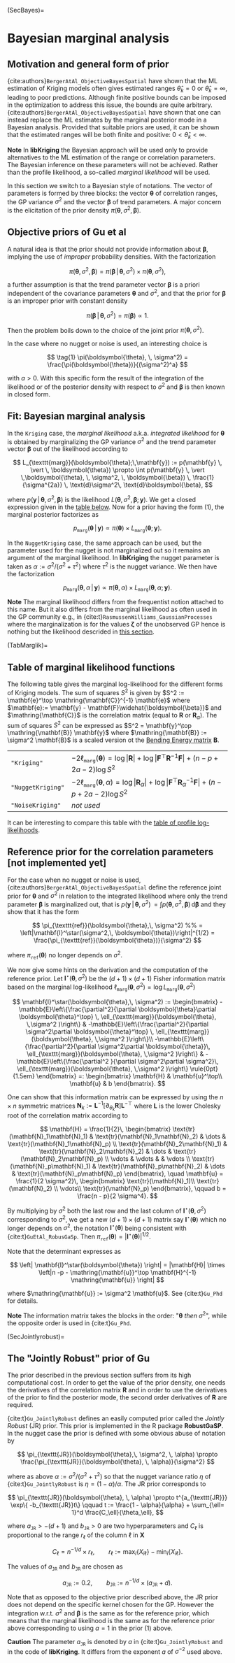 
(SecBayes)=
# Bayesian marginal analysis

## Motivation and general form of prior
{cite:authors}`BergerAtAl_ObjectiveBayesSpatial` have shown that the
ML estimation of Kriging models often gives estimated ranges
$\widehat{\theta}_k = 0$ or $\widehat{\theta}_k = \infty$, leading to
poor predictions. Although finite positive bounds can be imposed in
the optimization to address this issue, the bounds are quite
arbitrary. {cite:authors}`BergerAtAl_ObjectiveBayesSpatial` have shown
that one can instead replace the ML estimates by the marginal
posterior mode in a Bayesian analysis. Provided that suitable priors
are used, it can be shown that the estimated ranges will be both
finite and positive: $0 < \widehat{\theta}_k < \infty$.

**Note**  In **libKriging** the Bayesian approach will be used only to provide
  alternatives to the ML estimation of the range or correlation
  parameters.  The Bayesian inference on these parameters will not be
  achieved. Rather than the profile likelihood, a so-called
  *marginal likelihood* will be used.

In this section we switch to a Bayesian style of notations. The vector
of parameters is formed by three blocks: the vector $\boldsymbol{\theta}$ of
correlation ranges, the GP variance $\sigma^2$ and the vector
$\boldsymbol{\beta}$ of trend parameters. A major concern is the elicitation
of the prior density $\pi(\boldsymbol{\theta}, \, \sigma^2, \,\boldsymbol{\beta})$.

## Objective priors of Gu et al

A natural idea is that the prior should not provide information about
$\boldsymbol{\beta}$, implying the use of *improper* probability
densities. With the factorization

$$
  \pi(\boldsymbol{\theta}, \, \sigma^2, \,\boldsymbol{\beta}) =
  \pi(\boldsymbol{\beta} \, \vert \, \boldsymbol{\theta}, \,\sigma^2) \times
  \pi(\boldsymbol{\theta}, \, \sigma^2),
$$

a further assumption is that the trend parameter vector $\boldsymbol{\beta}$
is a priori independent of the covariance parameters $\boldsymbol{\theta}$ and
$\sigma^2$, and that the prior for $\boldsymbol{\beta}$ is an improper prior
with constant density

$$
   \pi(\boldsymbol{\beta} \, \vert \, \boldsymbol{\theta}, \sigma^2)
        = \pi(\boldsymbol{\beta}) \propto 1.
$$

Then the problem boils down to the choice of the joint prior
$\pi(\boldsymbol{\theta}, \, \sigma^2)$. 

In the case where no nugget or noise is used, an interesting choice is

$$ 
  \tag{1}
  \pi(\boldsymbol{\theta}, \, \sigma^2) =
    \frac{\pi(\boldsymbol{\theta})}{(\sigma^2)^a}
$$

with $a >0$. With this specific form the result of the integration of
the likelihood or of the posterior density with respect to $\sigma^2$
and $\boldsymbol{\beta}$ is then known in closed form.  

## Fit: Bayesian marginal analysis

In the `Kriging` case, the *marginal likelihood*
a.k.a. *integrated likelihood* for $\boldsymbol{\theta}$ is obtained by
marginalizing the GP variance $\sigma^2$ and the trend parameter
vector $\boldsymbol{\beta}$ out of the likelihood according to

$$
  L_{\texttt{marg}}(\boldsymbol{\theta};\,\mathbf{y}) := 
  p(\mathbf{y} \, \vert \, \boldsymbol{\theta}) \propto \int
  p(\mathbf{y} \, \vert \,\boldsymbol{\theta}, \, \sigma^2, \, \boldsymbol{\beta}) \,
  \frac{1}{\sigma^{2a}} \,
  \text{d}\sigma^2\,
  \text{d}\boldsymbol{\beta},
$$

where $p(\mathbf{y} \, \vert \,\boldsymbol{\theta}, \, \sigma^2, \,
\boldsymbol{\beta})$ is the likelihood $L(\boldsymbol{\theta}, \,
\sigma^2, \, \boldsymbol{\beta};\, \mathbf{y})$. We get a closed
expression given in the [table below](TabMarglik).  Now for a prior
having the form (1), the marginal posterior factorizes as

$$
    p_{\texttt{marg}}(\boldsymbol{\theta}\,\vert \,\mathbf{y}) 
	\propto \pi(\boldsymbol{\theta}) \times  L_{\texttt{marg}}(\boldsymbol{\theta};\,\mathbf{y}).
$$

In the `NuggetKriging` case, the same approach can be used, but the
parameter used for the nugget is not marginalized out so it remains an
argument of the marginal likelihood. In **libKriging** the nugget
parameter is taken as $\alpha := \sigma^2 / (\sigma^2 + \tau^2)$ where
$\tau^2$ is the nugget variance. We then have the factorization

$$
    p_{\texttt{marg}}(\boldsymbol{\theta}, \, \alpha \,\vert \,\mathbf{y}) 
	\propto \pi(\boldsymbol{\theta},\,\alpha) \times  L_{\texttt{marg}}(\boldsymbol{\theta},\,\alpha;\,\mathbf{y}).
$$


**Note** The marginal likelihood differs from the frequentist notion
  attached to this name. But it also differs from the marginal
  likelihood as often used in the GP community e.g., in
  {cite:t}`RasmussenWilliams_GaussianProcesses` where the
  marginalization is for the values $\boldsymbol{\zeta}$ of the
  unobserved GP hence is nothing but the likelihood descrided in [this
  section](SecMLE).

(TabMarglik)=
## Table of marginal likelihood functions

The following table gives the marginal log-likelihood for the
different forms of Kriging models. The sum of squares $S^2$ is given
by $S^2 := \mathbf{e}^\top \mathring{\mathbf{C}}^{-1} \mathbf{e}$
where $\mathbf{e}:= \mathbf{y} -
\mathbf{F}\widehat{\boldsymbol{\beta}}$ and $\mathring{\mathbf{C}}$ is
the correlation matrix (equal to $\mathbf{R}$ or
$\mathbf{R}_\alpha$). The sum of squares $S^2$ can be expressed as
$S^2 = \mathbf{y}^\top \mathring{\mathbf{B}} \mathbf{y}$ where
$\mathring{\mathbf{B}} := \sigma^2 \mathbf{B}$ is a scaled version ot
the [Bending Energy matrix](SecBending) $\mathbf{B}$.


|   |   |
|:--|:--|
| `"Kriging"` | $-2 \ell_{\texttt{marg}}(\boldsymbol{\theta}) = \log \lvert\mathbf{R}\rvert + \log\lvert \mathbf{F}^\top \mathbf{R}^{-1}\mathbf{F}\rvert + (n - p + 2a - 2) \log S^2$  |
| `"NuggetKriging"` | $-2 \ell_{\texttt{marg}}(\boldsymbol{\theta}, \, \alpha) = \log \lvert\mathbf{R}_\alpha\rvert + \log\lvert \mathbf{F}^\top \mathbf{R}_\alpha^{-1}\mathbf{F}\rvert + (n - p + 2a -2) \log S^2$ |
| `"NoiseKriging"` | *not used*  |


It can be interesting to compare this table with the [table of profile
log-likelihoods](TabProflik). 



## Reference prior for the correlation parameters [not implemented yet]

For the case when no nugget or noise is used,
{cite:authors}`BergerAtAl_ObjectiveBayesSpatial` define the reference joint
prior for $\boldsymbol{\theta}$ and $\sigma^2$ in relation to the
integrated likelihood where only the trend parameter
$\boldsymbol{\beta}$ is marginalized out, that is $p(\mathbf{y} \,
\vert \,\boldsymbol{\theta}, \, \sigma^2) \, = \int
p(\boldsymbol{\theta}, \, \sigma^2, \, \boldsymbol{\beta}) \,
\text{d}\boldsymbol{\beta}$ and they show that it has the form

$$
  \pi_{\texttt{ref}}(\boldsymbol{\theta},\, \sigma^2) %% = \left|\mathbf{I}^\star(\sigma^2,\, \boldsymbol{\theta})\right|^{1/2}
  = \frac{\pi_{\texttt{ref}}(\boldsymbol{\theta})}{\sigma^2}
$$

where $\pi_{\texttt{ref}}(\boldsymbol{\theta})$ no longer depends on $\sigma^2$.

We now give some hints on the derivation and the computation of the
reference prior. Let
$\mathbf{I}^\star(\boldsymbol{\theta},\,\sigma^2)$ be the $(d+1)
\times (d+1)$ Fisher information matrix based on the marginal
log-likelihood $\ell_{\texttt{marg}}(\boldsymbol{\theta},\,\sigma^2) =
\log L_{\texttt{marg}}(\boldsymbol{\theta},\,\sigma^2)$

$$
  \mathbf{I}^\star(\boldsymbol{\theta},\, \sigma^2) := 
  \begin{bmatrix}
    -\mathbb{E}\left\{\frac{\partial^2}{\partial \boldsymbol{\theta}\partial \boldsymbol{\theta}^\top}
      \,
      \ell_{\texttt{marg}}(\boldsymbol{\theta}, \,\sigma^2 )\right\}
    & -\mathbb{E}\left\{\frac{\partial^2}{\partial \sigma^2\partial \boldsymbol{\theta}^\top}
      \,
      \ell_{\texttt{marg}}(\boldsymbol{\theta}, \,\sigma^2 )\right\}\\
    -\mathbb{E}\left\{\frac{\partial^2}{\partial \sigma^2\partial \boldsymbol{\theta}}\,
      \ell_{\texttt{marg}}(\boldsymbol{\theta}, \,\sigma^2 )\right\}
    & -\mathbb{E}\left\{\frac{\partial^2 }{\partial \sigma^2\partial \sigma^2}\,
      \ell_{\texttt{marg}}(\boldsymbol{\theta}, \,\sigma^2 )\right\}
    \rule{0pt}{1.5em}
  \end{bmatrix} =:
  \begin{bmatrix}
    \mathbf{H} & \mathbf{u}^\top\\
    \mathbf{u} & b
  \end{bmatrix}.
$$

One can show that this information matrix can be expressed by using
the $n \times n$ symmetric matrices $\mathbf{N}_k := \mathbf{L}^{-1}
\left[\partial_{\theta_k} \mathbf{R}\right] \mathbf{L}^{-\top}$ where
$\mathbf{L}$ is the lower Cholesky root of the correlation matrix
according to

$$
  \mathbf{H} = \frac{1}{2}\,
  \begin{bmatrix}
    \text{tr}(\mathbf{N}_1\mathbf{N}_1)   & \text{tr}(\mathbf{N}_1\mathbf{N}_2)
    & \dots & \text{tr}(\mathbf{N}_1\mathbf{N}_p) \\
    \text{tr}(\mathbf{N}_2\mathbf{N}_1)   & \text{tr}(\mathbf{N}_2\mathbf{N}_2)
    & \dots & \text{tr}(\mathbf{N}_2\mathbf{N}_p) \\
    \vdots  & \vdots  & &  \vdots \\
    \text{tr}(\mathbf{N}_p\mathbf{N}_1)   & \text{tr}(\mathbf{N}_p\mathbf{N}_2)
    & \dots & \text{tr}(\mathbf{N}_p\mathbf{N}_p) 
  \end{bmatrix}, \quad
  \mathbf{u} = \frac{1}{2 \sigma^2}\,
  \begin{bmatrix}
    \text{tr}(\mathbf{N}_1)\\
    \text{tr}(\mathbf{N}_2) \\
    \vdots\\
    \text{tr}(\mathbf{N}_p) 
  \end{bmatrix}, \qquad
  b = \frac{n - p}{2 \sigma^4}.
$$

By multiplying by $\sigma^2$ both the last row and the last column of
$\mathbf{I}^\star(\boldsymbol{\theta}, \, \sigma^2)$ corresponding to
$\sigma^2$, we get a new $(d+1) \times (d+1)$ matrix say
$\mathbf{I}^\star(\boldsymbol{\theta})$ which no longer depends on
$\sigma^2$, the notation $\mathbf{I}^\star(\boldsymbol{\theta})$ being
consistent with {cite:t}`GuEtAl_RobusGaSp`. Then
$\pi_{\texttt{ref}}(\boldsymbol{\theta}) = \left|
\mathbf{I}^\star(\boldsymbol{\theta}) \right|^{1/2}$.

Note that the determinant expresses as

$$
  \left| \mathbf{I}^\star(\boldsymbol{\theta}) \right| 
  = |\mathbf{H}| \times
  \left|n -p  - \mathring{\mathbf{u}}^\top \mathbf{H}^{-1} 
  \mathring{\mathbf{u}} \right| 
$$

where $\mathring{\mathbf{u}} := \sigma^2 \mathbf{u}$. See {cite:t}`Gu_Phd`
for details.

**Note**   The information matrix takes the blocks in the order:
  "$\boldsymbol{\theta}$ *then* $\sigma^2$", while the opposite order is used
  in {cite:t}`Gu_Phd`.

(SecJointlyrobust)=
## The "Jointly Robust"  prior of Gu

The prior described in the previous section suffers from its high
computational cost. In order to get the value of the prior density,
one needs the derivatives of the correlation matrix $\mathbf{R}$ and
in order to use the derivatives of the prior to find the posterior
mode, the second order derivatives of $\mathbf{R}$ are required.

{cite:t}`Gu_JointlyRobust` defines an easily computed prior called the
*Jointly Robust* (JR) prior. This prior is implemented in the R
package **RobustGaSP**. In the nugget case the prior is defined with some
obvious abuse of notation by

$$
  \pi_{\texttt{JR}}(\boldsymbol{\theta},\, \sigma^2, \, \alpha)  \propto
  \frac{\pi_{\texttt{JR}}(\boldsymbol{\theta}, \, \alpha)}{\sigma^2}
$$

where as above $\alpha := \sigma^2 / (\sigma^2 + \tau^2)$ so that the
nugget variance ratio $\eta$ of {cite:t}`Gu_JointlyRobust` is
$\eta = (1 - \alpha) / \alpha$. The JR prior corresponds to

$$
  \pi_{\texttt{JR}}(\boldsymbol{\theta}, \, \alpha)  \propto t^{a_{\texttt{JR}}}
  \exp\{ -b_{\texttt{JR}}t\} \qquad
  t :=  \frac{1 - \alpha}{\alpha} + \sum_{\ell= 1}^d \frac{C_\ell}{\theta_\ell},
$$

where $a_{\texttt{JR}}> -(d + 1)$ and $b_{\texttt{JR}} >0$ are two
hyperparameters and $C_\ell$ is proportional to the range $r_\ell$ of
the column $\ell$ in $\mathbf{X}$

$$
  C_\ell = n^{-1/d} \times r_\ell, \qquad r_\ell :=
  \max_i\{X_{i\ell}\} -\min_i\{X_{i\ell}\}.
$$

The values of $a_{\texttt{JR}}$ and $b_{\texttt{JR}}$ are chosen as

$$
  a_{\texttt{JR}} := 0.2, \qquad b_{\texttt{JR}} := 
  n^{-1/d} \times (a_{\texttt{JR}} + d).
$$

Note that as opposed to the objective prior described above, the JR
prior does not depend on the specific kernel chosen for the
GP. However the integration w.r.t.  $\sigma^2$ and $\boldsymbol{\beta}$ is the
same as for the reference prior, which means that the marginal
likelihood is the same as for the reference prior above corresponding
to using $a = 1$ in the prior (1) above.

**Caution** The parameter $a_{\texttt{JR}}$ is denoted by $a$ in
{cite:t}`Gu_JointlyRobust` and in the code of **libKriging**. It
differs from the exponent $a$ of $\sigma^{-2}$ used above.


